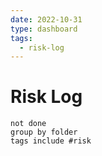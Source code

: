 ```yaml
---
date: 2022-10-31
type: dashboard
tags:
  - risk-log
---
```

# Risk Log

```tasks
not done
group by folder
tags include #risk
```

